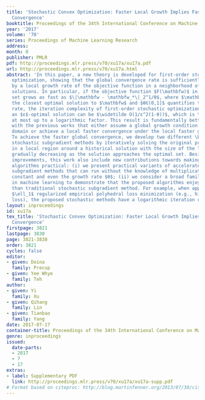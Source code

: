 ```yaml
---
title: 'Stochastic Convex Optimization: Faster Local Growth Implies Faster Global
  Convergence'
booktitle: Proceedings of the 34th International Conference on Machine Learning
year: '2017'
volume: '70'
series: Proceedings of Machine Learning Research
address: 
month: 0
publisher: PMLR
pdf: http://proceedings.mlr.press/v70/xu17a/xu17a.pdf
url: http://proceedings.mlr.press/v70/xu17a.html
abstract: 'In this paper, a new theory is developed for first-order stochastic convex
  optimization, showing that the global convergence rate is sufficiently quantified
  by a local growth rate of the objective function in a neighborhood of the optimal
  solutions. In particular, if the objective function $F(\mathbfw)$ in the $ε$-sublevel
  set grows as fast as $\|\mathbfw - \mathbfw_*\|_2^1/θ$, where $\mathbfw_*$ represents
  the closest optimal solution to $\mathbfw$ and $θ∈(0,1]$ quantifies the local growth
  rate, the iteration complexity of first-order stochastic optimization for achieving
  an $ε$-optimal solution can be $\widetilde O(1/ε^2(1-θ))$, which is \emphoptimal
  at most up to a logarithmic factor. This result is fundamentally better in contrast
  with the previous works that either assume a global growth condition in the entire
  domain or achieve a local faster convergence under the local faster growth condition.
  To achieve the faster global convergence, we develop two different \bf accelerated
  stochastic subgradient methods by iteratively solving the original problem approximately
  in a local region around a historical solution with the size of the local region
  gradually decreasing as the solution approaches the optimal set. Besides the theoretical
  improvements, this work also include new contributions towards making the proposed
  algorithms practical: (i) we present practical variants of accelerated stochastic
  subgradient methods that can run without the knowledge of multiplicative growth
  constant and even the growth rate $θ$; (ii) we consider a broad family of problems
  in machine learning to demonstrate that the proposed algorithms enjoy faster convergence
  than traditional stochastic subgradient method. For example, when applied to the
  $\ell_1$ regularized empirical polyhedral loss minimization (e.g., hinge loss, absolute
  loss), the proposed stochastic methods have a logarithmic iteration complexity.'
layout: inproceedings
id: xu17a
tex_title: 'Stochastic Convex Optimization: Faster Local Growth Implies Faster Global
  Convergence'
firstpage: 3821
lastpage: 3830
page: 3821-3830
order: 3821
cycles: false
editor:
- given: Doina
  family: Precup
- given: Yee Whye
  family: Teh
author:
- given: Yi
  family: Xu
- given: Qihang
  family: Lin
- given: Tianbao
  family: Yang
date: 2017-07-17
container-title: Proceedings of the 34th International Conference on Machine Learning
genre: inproceedings
issued:
  date-parts:
  - 2017
  - 7
  - 17
extras:
- label: Supplementary PDF
  link: http://proceedings.mlr.press/v70/xu17a/xu17a-supp.pdf
# Format based on citeproc: http://blog.martinfenner.org/2013/07/30/citeproc-yaml-for-bibliographies/
---
```

